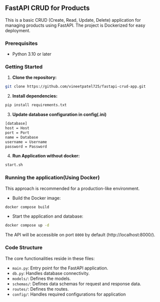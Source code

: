 ## FastAPI CRUD for Products

This is a basic CRUD (Create, Read, Update, Delete) application for managing products using FastAPI. The project is Dockerized for easy deployment.

### Prerequisites

* Python 3.10 or later

### Getting Started

1. **Clone the repository:**

```bash
git clone https://github.com/vineetpatel725/fastapi-crud-app.git
```

2. **Install dependencies:**

```bash
pip install requirements.txt
```

3. **Update database configuration in config(.ini)**

```bash
[database]
host = Host
port = Port
name = Database
username = Username
password = Password
```
4. **Run Application without docker:**

```bash
start.sh
```
### Running the application(Using Docker)

This approach is recommended for a production-like environment.

* Build the Docker image:

```bash
docker compose build
```

* Start the application and database:

```bash
docker compose up -d
```

The API will be accessible on port `8000` by default (http://localhost:8000/).

### Code Structure

The core functionalities reside in these files:

* `main.py`: Entry point for the FastAPI application.
* `db.py`: Handles database connectivity.
* `models/`: Defines the models.
* `schemas/`: Defines data schemas for request and response data.
* `routes/`: Defines the routes.
* `config/`: Handles required configurations for application 
